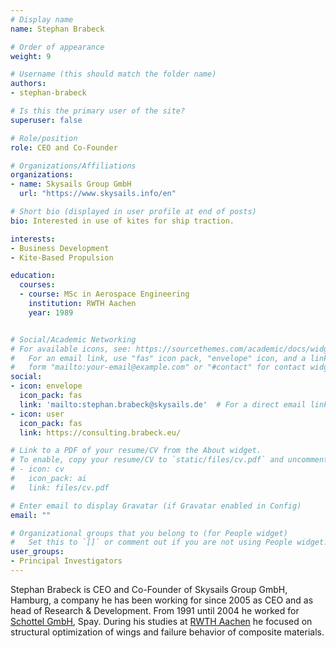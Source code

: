 ```yaml
---
# Display name
name: Stephan Brabeck

# Order of appearance
weight: 9

# Username (this should match the folder name)
authors:
- stephan-brabeck

# Is this the primary user of the site?
superuser: false

# Role/position
role: CEO and Co-Founder

# Organizations/Affiliations
organizations:
- name: Skysails Group GmbH
  url: "https://www.skysails.info/en"

# Short bio (displayed in user profile at end of posts)
bio: Interested in use of kites for ship traction.

interests:
- Business Development
- Kite-Based Propulsion

education:
  courses:
  - course: MSc in Aerospace Engineering
    institution: RWTH Aachen
    year: 1989


# Social/Academic Networking
# For available icons, see: https://sourcethemes.com/academic/docs/widgets/#icons
#   For an email link, use "fas" icon pack, "envelope" icon, and a link in the
#   form "mailto:your-email@example.com" or "#contact" for contact widget.
social:
- icon: envelope
  icon_pack: fas
  link: 'mailto:stephan.brabeck@skysails.de'  # For a direct email link, use "mailto:test@example.org".
- icon: user
  icon_pack: fas
  link: https://consulting.brabeck.eu/

# Link to a PDF of your resume/CV from the About widget.
# To enable, copy your resume/CV to `static/files/cv.pdf` and uncomment the lines below.  
# - icon: cv
#   icon_pack: ai
#   link: files/cv.pdf

# Enter email to display Gravatar (if Gravatar enabled in Config)
email: ""

# Organizational groups that you belong to (for People widget)
#   Set this to `[]` or comment out if you are not using People widget.  
user_groups:
- Principal Investigators
---
```


Stephan Brabeck is CEO and Co-Founder of Skysails Group GmbH, Hamburg, a company he has been working for since 2005 as CEO and as head of Research & Development. From 1991 until 2004 he worked for [Schottel GmbH](https://www.schottel.de), Spay. During his studies at [RWTH Aachen](https://www.rwth-aachen.de/) he focused on structural optimization of wings and failure behavior of composite materials.

